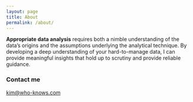 ```yaml
---
layout: page
title: About
permalink: /about/
---
```


**Appropriate data analysis** requires both a nimble understanding of the data’s origins and the assumptions underlying the analytical technique. By developing a deep understanding of your hard-to-manage data, I can provide meaningful insights that hold up to scrutiny and provide reliable guidance.



### Contact me

[kim@who-knows.com](mailto:kim@who-knows.com)